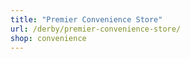 ```yaml
---
title: "Premier Convenience Store"
url: /derby/premier-convenience-store/
shop: convenience
---
```

